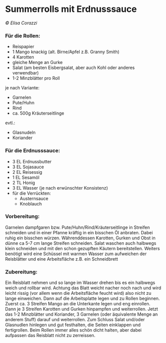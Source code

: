 # Summerrolls mit Erdnusssauce
*&copy; Elisa Corazzi*

### Für die Rollen:
* Reispapier
* 1 Mango knackig (alt. Birne/Apfel z.B. Granny Smith)
* 4 Karotten
* gleiche Menge an Gurke
* Salat (am besten Eisbergsalat, aber auch Kohl oder anderes verwendbar)
* 1-2 Minzblätter pro Roll

je nach Variante:
* Garnelen
* Pute/Huhn
* Rind
* ca. 500g Kräuterseitlinge

evtl.:
* Glasnudeln
* Koriander

### Für die Erdnusssauce:
* 3 EL Erdnussbutter
* 3 EL Sojasauce
* 2 EL Reisessig
* 1 EL Sesamöl
* 2 TL Honig
* 3 EL Wasser (je nach erwünschter Konsistenz)
* für die Verrückten:
  * Austernsauce
  * Knoblauch

### Vorbereitung:
Garnelen dampfgaren bzw. Pute/Huhn/Rind/Kräuterseitlinge in Streifen schneiden und in einer Pfanne kräftig in ein bisschen Öl anbraten. Dabei ruhig ein bisschen würzen. Währenddessen Karotten, Gurken und Obst in dünne ca 5-7 cm lange Streifen schneiden. Salat waschen auch halbwegs klein schneiden und mit den schon gezupften Käutern bereitstellen. Weiters benötigt wird eine Schüssel mit warmen Wasser zum aufweichen der Reisblätter und eine Arbeitsfläche z.B. ein Schneidbrett

### Zubereitung:
Ein Reisblatt nehmen und so lange im Wasser drehen bis es ein halbwegs weich und rollbar wird. Achtung das Blatt weicht nacher noch nach und wird leicht rissig (vor allem wenn die Arbeitsfläche feucht wird) also nicht zu lange einweichen. Dann auf die Arbeitsplatte legen und zu Rollen beginnen. Zuerst ca. 3 Streifen Mango an die Unterkante legen und eng einrollen. Dann je 3 Streifen Karotten und Gurken hinpampfen und weiterrollen. Jetzt das 1-2 Minzblätter und Koriander, 3 Garnelen (oder äquivalente Menge an anderem Stuff) darauf und weiterrollen. Zum Schluss Salat und/oder Glasnudlen hinlegen und gut festhalten, die Seiten einklappen und fertigrollen. Beim Rollen immer alles schön dicht halten, aber dabei aufpassen das Reisblatt nicht zu zerreissen.
